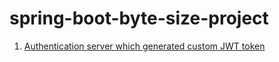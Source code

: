 # spring-boot-byte-size-project

1. [Authentication server which generated custom JWT token](./auth-server-custom-jwt/README.md)
